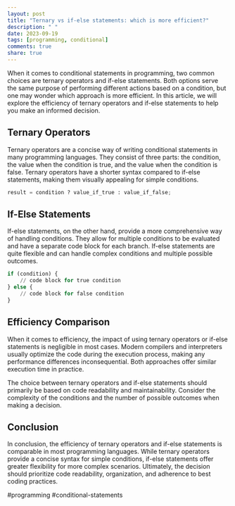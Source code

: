 ```yaml
---
layout: post
title: "Ternary vs if-else statements: which is more efficient?"
description: " "
date: 2023-09-19
tags: [programming, conditional]
comments: true
share: true
---
```


When it comes to conditional statements in programming, two common choices are ternary operators and if-else statements. Both options serve the same purpose of performing different actions based on a condition, but one may wonder which approach is more efficient. In this article, we will explore the efficiency of ternary operators and if-else statements to help you make an informed decision.

## Ternary Operators

Ternary operators are a concise way of writing conditional statements in many programming languages. They consist of three parts: the condition, the value when the condition is true, and the value when the condition is false. Ternary operators have a shorter syntax compared to if-else statements, making them visually appealing for simple conditions.

```python
result = condition ? value_if_true : value_if_false;
```

## If-Else Statements

If-else statements, on the other hand, provide a more comprehensive way of handling conditions. They allow for multiple conditions to be evaluated and have a separate code block for each branch. If-else statements are quite flexible and can handle complex conditions and multiple possible outcomes.

```python
if (condition) {
    // code block for true condition
} else {
    // code block for false condition
}
```

## Efficiency Comparison

When it comes to efficiency, the impact of using ternary operators or if-else statements is negligible in most cases. Modern compilers and interpreters usually optimize the code during the execution process, making any performance differences inconsequential. Both approaches offer similar execution time in practice.

The choice between ternary operators and if-else statements should primarily be based on code readability and maintainability. Consider the complexity of the conditions and the number of possible outcomes when making a decision. 

## Conclusion

In conclusion, the efficiency of ternary operators and if-else statements is comparable in most programming languages. While ternary operators provide a concise syntax for simple conditions, if-else statements offer greater flexibility for more complex scenarios. Ultimately, the decision should prioritize code readability, organization, and adherence to best coding practices. 

#programming #conditional-statements